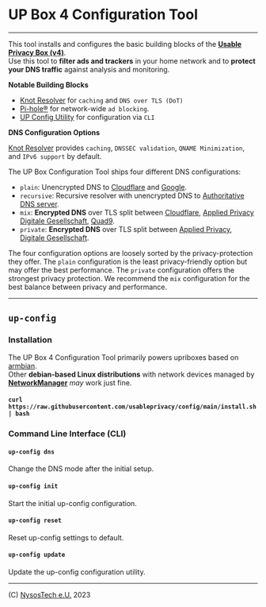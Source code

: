 # UP Box 4 Configuration Tool
___
This tool installs and configures the basic building blocks of the **[Usable Privacy Box (v4)](https://upribox.org)**.<br>
Use this tool to **filter ads and trackers** in your home network and to **protect your DNS traffic** against analysis and monitoring.


**Notable Building Blocks**
 - [Knot Resolver](https://github.com/CZ-NIC/knot-resolver) for `caching` and `DNS over TLS (DoT)` 
 - [Pi-hole®](https://github.com/pi-hole/pi-hole) for network-wide `ad blocking`.
 - [UP Config Utility](https://github.com/usableprivacy/config)  for configuration via `CLI`

**DNS Configuration Options**<br>

[Knot Resolver](https://knot-resolver.readthedocs.io/en/stable/) provides `caching`, `DNSSEC validation`, `QNAME Minimization`, and `IPv6 support` by default.

The UP Box Configuration Tool ships four different DNS configurations:
 * `plain`: Unencrypted DNS to [Cloudflare](https://www.cloudflare.com/dns/) and [Google](https://developers.google.com/speed/public-dns).
 * `recursive`: Recursive resolver with unencrypted DNS to [Authoritative DNS server](https://en.wikipedia.org/wiki/Domain_Name_System#Authoritative_name_server). 
 * `mix`: **Encrypted DNS** over TLS split between [Cloudflare](https://www.cloudflare.com/dns/), [Applied Privacy](https://applied-privacy.net/services/dns/) [Digitale Gesellschaft](https://www.digitale-gesellschaft.ch/dns/), [Quad9](https://www.quad9.net/). 
 * `private`: **Encrypted DNS** over TLS split between [Applied Privacy](https://applied-privacy.net/services/dns/), [Digitale Gesellschaft](https://www.digitale-gesellschaft.ch/dns/).

The four configuration options are loosely sorted by the privacy-protection they offer. 
The `plain` configuration is the least privacy-friendly option but may offer the best performance. The `private` configuration offers the strongest privacy protection.
We recommend the `mix` configuration for the best balance between privacy and performance.

___

## `up-config`

### Installation
The UP Box 4 Configuration Tool primarily powers upriboxes based on [armbian](https://www.armbian.com/).<br>
Other **debian-based Linux distributions** with network devices managed by **[NetworkManager](https://en.wikipedia.org/wiki/NetworkManager)** *may* work just fine.

#### `curl https://raw.githubusercontent.com/usableprivacy/config/main/install.sh | bash`


### Command Line Interface (CLI)
#### `up-config dns`
Change the DNS mode after the initial setup.
#### `up-config init`
Start the initial up-config configuration.
#### `up-config reset`
Reset up-config settings to default.
#### `up-config update`
Update the up-config configuration utility.


___

(C) [NysosTech e.U.](https://nysos.net) 2023